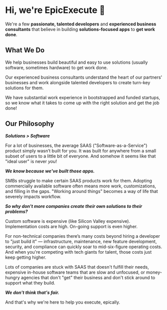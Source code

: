 # Hi, we're EpicExecute :wave:

We're a few **passionate, talented developers** and **experienced business consultants** that believe in building **solutions-focused apps** to **get work done**.

## What We Do

We help businesses build beautiful and easy to use solutions (usually software, sometimes hardware) to get work done.

Our experienced business consultants understand the heart of our partners' businesses and work alongside talented developers to create turn-key solutions for them.

We have substantial work experience in bootstrapped and funded startups, so we know what it takes to come up with the right solution and get the job done!

## Our Philosophy

***Solutions > Software***

For a lot of businesses, the average SAAS ("Software-as-a-Service") product simply wasn’t built for you. It was built for anywhere from a small subset of users to a little bit of everyone. And somehow it seems like that "ideal user" is never *you*!

***We know because we've built those apps.***

SMBs struggle to make certain SAAS products work for them. Adopting commercially available software often means more work, customizations, and filling in the gaps. "Working around things" becomes a way of life that severely impacts workflow.

***So why don't more companies create their own solutions to their problems?***

Custom software is expensive (like Silicon Valley expensive). Implementation costs are high. On-going support is even higher.

For non-technical companies there’s many costs beyond hiring a developer to "just build it" — infrastructure, maintenance, new feature development, security, and compliance can quickly soar to mid-six-figure operating costs. And when you're competing with tech giants for talent, those costs just keep getting higher.

Lots of companies are stuck with SAAS that doesn't fulfill their needs, expensive in-house software teams that are slow and unfocused, or money-hungry agencies that don't "get" their business and don't stick around to support what they build.

***We don't think that's fair.***

And that's why we're here to help you execute, epically.
